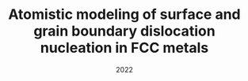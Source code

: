 ---
title: "Atomistic modeling of surface and grain boundary dislocation nucleation in FCC metals"
collection: publications
permalink: /publication/2022-Atomistic-modeling-of-surface-and-grain-boundary-dislocation-nucleation-in-FCC-metals
date: 2022
venue: 'Acta Materialia'
paperurl: 'https://www.sciencedirect.com/science/article/pii/S1359645422005365'
citation: ' Yin Zhang,  Kunqing Ding,  Sandra Stangebye,  Dengke Chen,  Josh Kacher,  Olivier Pierron,  Ting Zhu, &quot;Atomistic modeling of surface and grain boundary dislocation nucleation in FCC metals.&quot; Acta Materialia, 237, 118155, 2022.'
authors: ' Yin Zhang,  Kunqing Ding,  Sandra Stangebye,  Dengke Chen,  Josh Kacher,  Olivier Pierron,  Ting Zhu, '
volume: '237'
pages: '118155'
---
